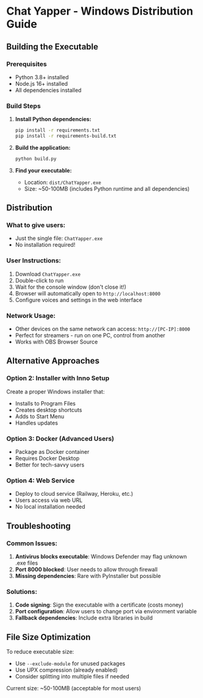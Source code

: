 # Chat Yapper - Windows Distribution Guide

## Building the Executable

### Prerequisites
- Python 3.8+ installed
- Node.js 16+ installed
- All dependencies installed

### Build Steps

1. **Install Python dependencies:**
   ```bash
   pip install -r requirements.txt
   pip install -r requirements-build.txt
   ```

2. **Build the application:**
   ```bash
   python build.py
   ```

3. **Find your executable:**
   - Location: `dist/ChatYapper.exe`
   - Size: ~50-100MB (includes Python runtime and all dependencies)

## Distribution

### What to give users:
- Just the single file: `ChatYapper.exe`
- No installation required!

### User Instructions:
1. Download `ChatYapper.exe`
2. Double-click to run
3. Wait for the console window (don't close it!)
4. Browser will automatically open to `http://localhost:8000`
5. Configure voices and settings in the web interface

### Network Usage:
- Other devices on the same network can access: `http://[PC-IP]:8000`
- Perfect for streamers - run on one PC, control from another
- Works with OBS Browser Source

## Alternative Approaches

### Option 2: Installer with Inno Setup
Create a proper Windows installer that:
- Installs to Program Files
- Creates desktop shortcuts
- Adds to Start Menu
- Handles updates

### Option 3: Docker (Advanced Users)
- Package as Docker container
- Requires Docker Desktop
- Better for tech-savvy users

### Option 4: Web Service
- Deploy to cloud service (Railway, Heroku, etc.)
- Users access via web URL
- No local installation needed

## Troubleshooting

### Common Issues:
1. **Antivirus blocks executable**: Windows Defender may flag unknown .exe files
2. **Port 8000 blocked**: User needs to allow through firewall
3. **Missing dependencies**: Rare with PyInstaller but possible

### Solutions:
1. **Code signing**: Sign the executable with a certificate (costs money)
2. **Port configuration**: Allow users to change port via environment variable
3. **Fallback dependencies**: Include extra libraries in build

## File Size Optimization

To reduce executable size:
- Use `--exclude-module` for unused packages
- Use UPX compression (already enabled)
- Consider splitting into multiple files if needed

Current size: ~50-100MB (acceptable for most users)
